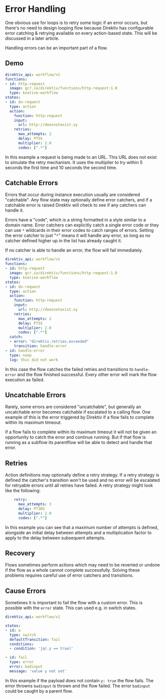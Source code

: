 # Error Handling

One obvious use for loops is to retry some logic if an error occurs, but there's no need to design looping flow because Direktiv has configurable error catching & retrying available on every action-based state. This will be discussed in a later article.

Handling errors can be an important part of a flow.

## Demo

```yaml
direktiv_api: workflow/v1
functions:
- id: http-request
  image: gcr.io/direktiv/functions/http-request:1.0
  type: knative-workflow
states:
- id: do-request
  type: action
  action:
    function: http-request
    input:
      url: http://doesnotexist.xy
    retries:
      max_attempts: 2
      delay: PT5S
      multiplier: 2.0
      codes: [".*"]
```

In this example a request is being made to an URL. This URL does not exist to simulate the retry mechanism. It uses the multiplier to try within 5 seconds the first time and 10 seconds the second time.

## Catchable Errors

Errors that occur during instance execution usually are considered "catchable". Any flow state may optionally define error catchers, and if a catchable error is raised Direktiv will check to see if any catchers can handle it.

Errors have a "code", which is a string formatted in a style similar to a domain name. Error catchers can explicitly catch a single error code or they can use `*` wildcards in their error codes to catch ranges of errors. Setting the error catcher to just "`*`" means it will handle any error, so long as no catcher defined higher up in the list has already caught it.

If no catcher is able to handle an error, the flow will fail immediately.


```yaml
direktiv_api: workflow/v1
functions:
- id: http-request
  image: gcr.io/direktiv/functions/http-request:1.0
  type: knative-workflow
states:
- id: do-request
  type: action
  action:
    function: http-request
    input:
      url: http://doesnotexist.xy
    retries:
      max_attempts: 2
      delay: PT5S
      multiplier: 2.0
      codes: [".*"]
  catch:
  - error: "direktiv.retries.exceeded"
    transition: handle-error
- id: handle-error
  type: noop
  log: this did not work
```

In this case the flow catches the failed retries and transitions to `handle-error` and the flow finished successful. Every other error will mark the flow execution as failed.

## Uncatchable Errors

Rarely, some errors are considered "uncatchable", but generally an uncatchable error becomes catchable if escalated to a calling flow. One example of this is the error triggered by Direktiv if a flow fails to complete within its maximum timeout.

If a flow fails to complete within its maximum timeout it will not be given an opportunity to catch the error and continue running. But if that flow is running as a subflow its parentflow will be able to detect and handle that error.

## Retries

Action definitions may optionally define a retry strategy. If a retry strategy is defined the catcher's transition won't be used and no error will be escalated for retryable errors until all retries have failed. A retry strategy might look like the following:

```yaml
    retry:
      max_attempts: 3
      delay: PT30S
      multiplier: 2.0
      codes: [".*"]
```

In this example you can see that a maximum number of attempts is defined, alongside an initial delay between attempts and a multiplication factor to apply to the delay between subsequent attempts.

## Recovery

Flows sometimes perform actions which may need to be reverted or undone if the flow as a whole cannot complete successfully. Solving these problems requires careful use of error catchers and transitions.

## Cause Errors

Sometimes it is important to fail the flow with a custom error. This is possible with the `error` state. This can used e.g. in switch states.

```yaml
direktiv_api: workflow/v1

states:
- id: a
  type: switch
  defaultTransition: fail
  conditions:
  - condition: 'jq(.y == true)'

- id: fail
  type: error
  error: badinput
  message: 'value y not set'
```

In this example if the payload does not contain `y: true` the flow fails. The error throwns `badinput` is thrown and the flow failed. The error `badinput` could be caught by a parent flow.